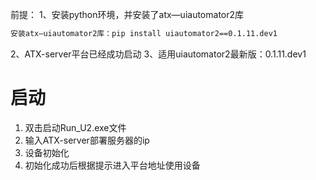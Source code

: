 前提：
1、安装python环境，并安装了atx—uiautomator2库
```bash
安装atx—uiautomator2库：pip install uiautomator2==0.1.11.dev1
```
2、ATX-server平台已经成功启动
3、适用uiautomator2最新版：0.1.11.dev1

# 启动
1. 双击启动Run_U2.exe文件
2. 输入ATX-server部署服务器的ip
3. 设备初始化
4. 初始化成功后根据提示进入平台地址使用设备
